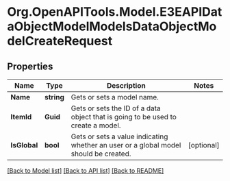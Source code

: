
# Org.OpenAPITools.Model.E3EAPIDataObjectModelModelsDataObjectModelCreateRequest

## Properties

Name | Type | Description | Notes
------------ | ------------- | ------------- | -------------
**Name** | **string** | Gets or sets a model name. | 
**ItemId** | **Guid** | Gets or sets the ID of a data object that is going to be used to create a model. | 
**IsGlobal** | **bool** | Gets or sets a value indicating whether an user or a global model should be created. | [optional] 

[[Back to Model list]](../README.md#documentation-for-models)
[[Back to API list]](../README.md#documentation-for-api-endpoints)
[[Back to README]](../README.md)

